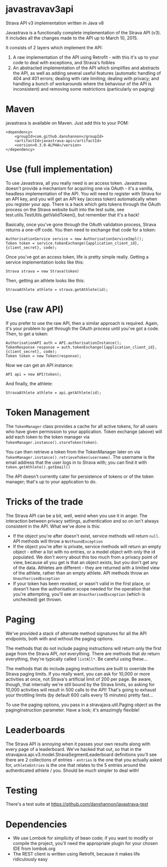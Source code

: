 javastravav3api
===============

Strava API v3 implementation written in Java v8

Javastrava is a functionally complete implementation of the Strava API (v3). It includes all the changes made to the API up to March 10, 2015.

It consists of 2 layers which implement the API:

1. A raw implementation of the API using Retrofit - with this it's up to your code to deal with exceptions, and Strava's foibles
2. An abstracted implementation of the API which simplifies and abstracts the API, as well as adding several useful features (automatic handling of 404 and 401 errors; dealing with rate limiting; dealing with privacy; and handling a bunch of workarounds where the behaviour of the API is inconsistent) and removing some restrictions (particularly on paging)

Maven
=====
javastrava is available on Maven. Just add this to your POM:

```
<dependency>
	<groupId>com.github.danshannon</groupId>
	<artifactId>javastrava-api</artifactId>
	<version>0.3.0-ALPHA</version>
</dependency>
```

Use (full implementation)
=========================
To use Javastrava, all you really need is an access token. Javastrava doesn't provide a mechanism for acquiring one via OAuth - it's a vanilla, headless implementation of the API. You will need to register with Strava for an API key, and you will get an API key (access token) automatically when you register your app. There is a hack which gets tokens through the OAuth process on the Strava website built into the test suite, see test.utils.TestUtils.getValidToken(), but remember that it's a hack!

Basically, once you've gone through the OAuth validation process, Strava returns a one-off code. You then need to exchange that code for a token:

```
AuthorisationService service = new AuthorisationServiceImpl();
Token token = service.tokenExchange({application_client_id}, {client_secret}, code);
```

Once you've got an access token, life is pretty simple really. Getting a service implementation looks like this:

`Strava strava = new Strava(token)`

Then, getting an athlete looks like this:

`StravaAthlete athlete = strava.getAthlete(id);`

Use (raw API)
=============
If you prefer to use the raw API, then a similar approach is required. Again, it's your problem to get through the OAuth process until you've got a code. Then, to get a token:

```
AuthorisationAPI auth = API.authorisationInstance();
TokenResponse response = auth.tokenExchange({application_client_id}, {client_secret}, code);
Token token = new Token(response);
```

Now we can get an API instance:

`API api = new API(token);`

And finally, the athlete:

`StravaAthlete athlete = api.getAthlete(id);`

Token Management
================
The `TokenManager` class provides a cache for all active tokens, for all users who have given permission to your application. Token exchange (above) will add each token to the token manager via `TokenManager.instance().storeToken(token)`.

You can then retrieve a token from the TokenManager later on via `TokenManager.instance().retrieveToken(username)`. The username is the email address that the user logs in to Strava with; you can find it with `token.getAthlete().getEmail()`

The API doesn't currently cater for persistence of tokens or of the token manager; that's up to your application to do.

Tricks of the trade
===================
The Strava API can be a bit, well, weird when you use it in anger. The interaction between privacy settings, authentication and so on isn't always consistent in the API. What we've done is this:

- If the object you're after doesn't exist, service methods will return `null`. API methods will throw a `NotFoundException`
- If the object you're after is private, service methods will return an empty object - either a list with no entries, or a model object with only the id populated. We don't worry about this too much from a privacy point of view, because all you get is that an object exists, but you don't get any of the data. Athletes are different - they are returned with a limited view of the athlete, rather than an empty athlete. API methods throw an `UnauthorisedException`
- If your token has been revoked, or wasn't valid in the first place, or doesn't have the authorisation scope needed for the operation that you're attempting, you'll see an `UnauthorisedException` (which is unchecked) get thrown.

Paging
======
We've provided a stack of alternate method signatures for all the API endpoints, both with and without the paging options. 

The methods that do not include paging instructions will return only the first page from the Strava API, *not* everything. There are methods that *do* return everything, they're typically called `listAll*`. Be careful using these...

The methods that do include paging instructions are built to override the Strava paging limits. If you really want, you can ask for 10,000 or more activities at once, not Strava's artificial limit of 200 per page. Be aware, though, that internally we're still bound by the Strava limits, so asking for 10,000 activities will result in 500 calls to the API! That's going to exhaust your throttling limits (by default 600 calls every 15 minutes) pretty fast...

To use the paging options, you pass in a stravajava.util.Paging object as the pagingInstruction parameter. Have a look; it's amazimgly flexible!

Leaderboards
============
The Strava API is annoying when it passes your own results along with every page of a leaderboard. We've hacked that out, so that in the stravajava.api.v3.model.StravaSegmentLeaderboard definitions you'll see there are 2 collections of entries - <code>entries</code> is the one that you actually asked for, <code>athleteEntries</code> is the one that relates to the 5 entries around the authenticated athlete / you. Should be *much* simpler to deal with!

Testing
=======
There's a test suite at https://github.com/danshannon/javastrava-test

Dependencies
============
- We use Lombok for simplicity of bean code; if you want to modify or compile the project, you'll need the appropriate plugin for your chosen IDE from lombok.org
- The REST client is written using Retrofit, because it makes life ridiculously easy
